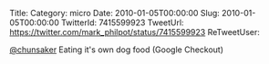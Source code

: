Title: 
Category: micro
Date: 2010-01-05T00:00:00
Slug: 2010-01-05T00:00:00
TwitterId: 7415599923
TweetUrl: https://twitter.com/mark_philpot/status/7415599923
ReTweetUser: 

[@chunsaker](https://twitter.com/chunsaker) Eating it's own dog food (Google Checkout)